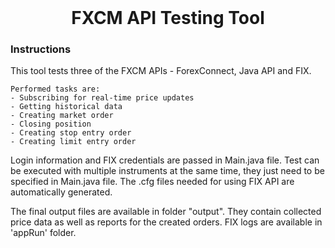 <br />
<div align="center">

  <h1 align="center"><b>FXCM API Testing Tool</b></h1>

</div>


<div>
    <h3>Instructions</h3>
    <p>This tool tests three of the FXCM APIs - ForexConnect, Java API and FIX. 

    Performed tasks are:
    - Subscribing for real-time price updates
    - Getting historical data
    - Creating market order
    - Closing position
    - Creating stop entry order
    - Creating limit entry order

Login information and FIX credentials are passed in Main.java file.
Test can be executed with multiple instruments at the same time, they just need to be specified in Main.java file.
The .cfg files needed for using FIX API are automatically generated.

The final output files are available in folder "output". They contain collected price data as well as reports for the created orders.
FIX logs are available in 'appRun' folder.
</p>
</div>
